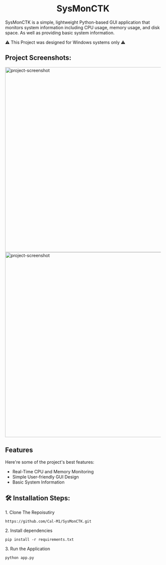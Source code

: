 <h1 align="center" id="title">SysMonCTK</h1>

<p id="description">SysMonCTK is a simple, lightweight Python-based GUI application that monitors system information including CPU usage, memory usage, and disk space. As well as providing basic system information.</p>
<p id="smallprint"> ⚠️ This Project was designed for Windows systems only ⚠️ </p>

<h2>Project Screenshots:</h2>

<img src="https://i.imgur.com/FODs3z8.png" alt="project-screenshot" width="800" height="600/"> 

<img src="https://i.imgur.com/slWkPzP.png" alt="project-screenshot" width="800" height="600/">
  
<h2>Features</h2>

Here're some of the project's best features:

*   Real-Time CPU and Memory Monitoring
*   Simple User-friendly GUI Design
*   Basic System Information

<h2>🛠️ Installation Steps:</h2>

<p>1. Clone The Repoisutiry</p>

```
https://github.com/Cal-M1/SysMonCTK.git
```

<p>2. Install dependencies</p>

```
pip install -r requirements.txt
```

<p>3. Run the Application</p>

```
python app.py
```

